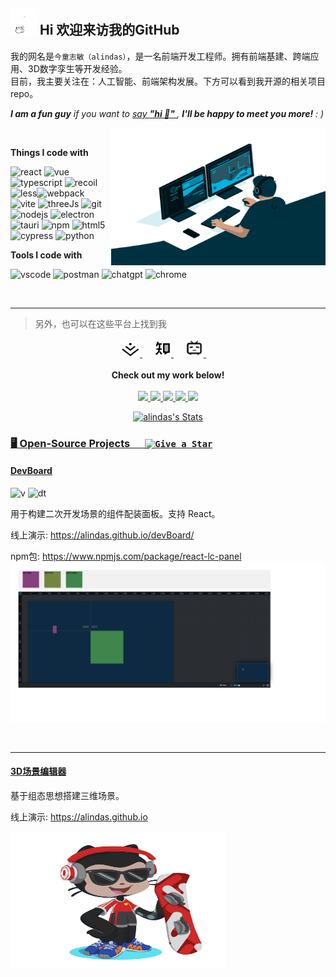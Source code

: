 <h2><img src="src/assert/hellokittydance.gif" alt="Hi" width="42" /> Hi 欢迎来访我的GitHub </h2>

我的网名是`今童志敏（alindas）`，是一名前端开发工程师。拥有前端基建、跨端应用、3D数字孪生等开发经验。<br>
目前，我主要关注在：人工智能、前端架构发展。下方可以看到我开源的相关项目repo。

<em><b>I am a fun guy</b>  if you want to <a href="https://github.com/alindas/alindas/issues/new" >say <b>"hi 👋" </b></a>, <b>I'll be happy to meet you more!</b> : )</em>

<img align="right" alt="GIF" src="Octo/code.gif" width="343" height="220" title="Do what you like, and do it best!"> &nbsp;&nbsp;&nbsp;&nbsp;

**Things I code with**

<img height="20" src="https://img.shields.io/badge/React-%2345b8d8?logo=react" alt="react" title="react"> <img height="20" src="https://img.shields.io/badge/Vue-%2343b984?logo=vue.js&logoColor=%23fff" alt="vue" title="vue"> <img height="20" src="https://img.shields.io/badge/TypeScript-%23007acc?logo=typescript&logoColor=%23ffffff" alt="typescript" title="typescript"> <img height="20" src="https://img.shields.io/badge/Recoil-%23007af4?logo=recoil&logoColor=%23fff" alt="recoil" title="recoil"> <img height="20" src="https://img.shields.io/badge/Less-%232a4d82?logo=Less&logoColor=%23fff" alt="less" title="less"><img height="20" src="https://img.shields.io/badge/Webpack-%238dd6f9?logo=webpack&logoColor=%23ffffff" alt="webpack" title="webpack"> <img height="20" src="https://img.shields.io/badge/Vite-%23a651fe?logo=vite&logoColor=%23fff" alt="vite" title="vite"> <img height="20" src="https://img.shields.io/badge/ThreeJs-%23f7f7f7?logo=Three.js&logoColor=%230e0e0e" alt="threeJs" title="threeJs"> <img height="20" src="https://img.shields.io/badge/Git-%23f05032?logo=git&logoColor=%23fff" alt="git" title="git"> <img height="20" src="https://img.shields.io/badge/NodeJS-%2343853d?logo=node.js&logoColor=%23fff" alt="nodejs" title="nodejs"> <img height="20" src="https://img.shields.io/badge/Electron-%236396a0?logo=electron&logoColor=%23fff" alt="electron" title="electron"> <img height="20" src="https://img.shields.io/badge/Tauri-%23fac54b?logo=tauri&logoColor=%23fff" alt="tauri" title="tauri">
<img height="20" src="https://img.shields.io/badge/Npm-%23cb3635?logo=npm&logoColor=%23fff" alt="npm" title="npm"> <img height="20" src="https://img.shields.io/badge/HTML5-%23e34f26?logo=html5&logoColor=%23fff" alt="html5" title="html5"> <img height="20" src="https://img.shields.io/badge/Cypress-%23292929?logo=cypress&logoColor=%23fff" alt="cypress" title="cypress"> <img height="20" src="https://img.shields.io/badge/Python-%233d7eaf?logo=python&logoColor=%23fff" alt="python" title="python">

**Tools I code with**

<img height="20" src="https://img.shields.io/badge/VSCode-%230075b6?logo=Visual%20Studio%20Code&logoColor=%23fff" alt="vscode" title="vscode"> <img height="20" src="https://img.shields.io/badge/Postman-%23f9b186?logo=postman&logoColor=%23fff" alt="postman" title="postman"> <img height="20" src="https://img.shields.io/badge/ChatGPT-%23000000?logo=openai&logoColor=%23fff" alt="chatgpt" title="chatgpt"> <img height="20" src="https://img.shields.io/badge/Chrome-%23fb542b?logo=google%20chrome&logoColor=%23fff" alt="chrome" title="chrome">

<br>

---

> 另外，也可以在这些平台上找到我

<!-- other platform -->
<p align="center">
  <a href="https://juejin.cn/user/3078270883993416" target="_blank" alt="CSDN" title="CSDN">
    <img src="src/assert/icons/juejin.png" width="30px"/>
  </a>
  &emsp;
  <a href="https://www.zhihu.com/people/Jin_tong_zhi_ming" target="_blank" alt="Zhihu" title="Zhihu">
    <img src="src/assert/icons/zhihu.png" width="28px"/>
  </a>
  &emsp;
  <a href="https://space.bilibili.com/322442367" target="_blank" alt="Bilibili" title="Bilibili">
    <img src="src/assert/icons/bilibili.png" width="30px"/>
  </a>
  &emsp;
  <br><br>
  <strong>Check out my work below!</strong>
  <br><br>
  <a href="https://github.com/alindas">
    <img src="https://badges.strrl.dev/visits/alindas/alindas?style=flat-square&color=black&logo=github">
  </a>
  <a href="https://github.com/alindas">
    <img src="https://badges.strrl.dev/years/alindas?style=flat-square&color=black&logo=github">
  </a>
  <a href="https://github.com/alindas?tab=repositories">
    <img src="https://badges.strrl.dev/repos/alindas?style=flat-square&color=black&logo=github">
  </a>
  <a href="https://gist.github.com/alindas">
    <img src="https://badges.strrl.dev/gists/alindas?style=flat-square&color=black&logo=github">
  </a>
  <a href="https://github.com/alindas">
    <img src="https://badges.strrl.dev/commits/monthly/alindas?style=flat-square&color=black&logo=github">
  </a>
</p>
<!-- other platform -->
<!-- github stats -->
<p align="center">
  <a href="https://github.com/alindas" class="rich-diff-level-one">
    <img src="https://github-readme-stats.vercel.app/api?username=alindas&title_color=333&text_color=777" alt="alindas's Stats" >
    <!-- &hide=issues
    <img src="https://github-readme-stats.vercel.app/api?username=alindas&hide=issues&title_color=333&text_color=777" alt="alindas's Stats" >
    --
  </a>
</p>
<!-- github stats -->

### 🖥️ Open-Source Projects &emsp; <a href="https://github.com/alindas?tab=repositorie"><code><img height="20" src="https://user-images.githubusercontent.com/29084184/218291263-dffd3fed-1588-4909-a67c-c8ef238bd3ee.png" alt="Give a Star" title="Give me a Star"></code></a>

#### <a href="https://github.com/alindas/devBoard" target="_blank" >DevBoard</a>

<img height="20" src="https://img.shields.io/npm/v/react-lc-panel" alt="v" title="v"> <img height="20" src="https://img.shields.io/npm/dt/react-lc-panel" alt="dt" title="dt">

用于构建二次开发场景的组件配装面板。支持 React。

线上演示: https://alindas.github.io/devBoard/

npm包: https://www.npmjs.com/package/react-lc-panel
![](https://github.com/alindas/devBoard/blob/main/examples/public/img/Snipaste.png)

<br>

---

#### <a href="https://github.com/alindas/3d-building-block" target="_blank" >3D场景编辑器</a>
基于组态思想搭建三维场景。

线上演示: https://alindas.github.io

<img align="center" src="Octo/octocat.png" width="343" height="220" title="thanks">

<br>


























